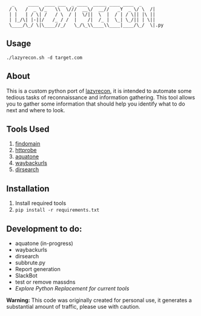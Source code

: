 ```
  _     ____  ____ ___  _ ____  _____ ____ ____  _
 / \   /  _ \/_   \\  \///  __\/  __//   _Y  _ \/ \  /|
 | |   | / \| /   / \  / |  \/||  \  |  / | / \|| |\ ||
 | |_/\| |-||/   /_ / /  |    /|  /_ |  \_| \_/|| | \||
 \____/\_/ \|\____//_/   \_/\_\\____\\____|____/\_/  \|.py

```

## Usage

`./lazyrecon.sh -d target.com`

## About

This is a custom python port of [lazyrecon](https://github.com/nahamsec/lazyrecon), it is intended to automate some tedious tasks of reconnaissance and information gathering.
This tool allows you to gather some information that should help you identify what to do next and where to look.

## Tools Used
1. [findomain](https://github.com/Edu4rdSHL/findomain)
2. [httprobe](https://github.com/tomnomnom/httprobe)
3. [aquatone](https://github.com/michenriksen/aquatone)
4. [waybackurls](https://github.com/tomnomnom/waybackurls)
5. [dirsearch](https://github.com/maurosoria/dirsearch)

## Installation
1. Install required tools
2. `pip install -r requirements.txt`

## Development to do:
- aquatone (in-progress)
- waybackurls
- dirsearch
- subbrute.py
- Report generation
- SlackBot
- test or remove massdns
- _Explore Python Replacement for current tools_

**Warning:** This code was originally created for personal use, it generates a substantial amount of traffic, please use with caution.
